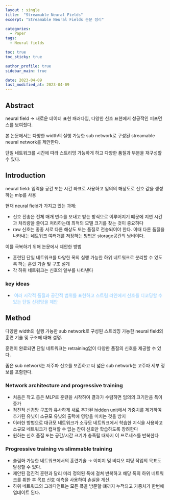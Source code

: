 ```yaml
---
layout : single
title:  "Streamable Neural Fields"
excerpt: "Streamable Neural Fields 논문 정리"

categories:
  - Paper
tags:
  - Neural fields

toc: true
toc_sticky: true

author_profile: true
sidebar_main: true

date: 2023-04-09
last_modified_at: 2023-04-09
---
```


  

## Abstract

neural field → 새로운 데이터 표현 패러다임, 다양한 신호 표현에서 성공적인 퍼포먼스를 보여줬다.

본 논문에서는 다양한 width의 실행 가능한 sub network로 구성된 streamable neural network를 제안한다.

  

단일 네트워크를 시간에 따라 스트리밍 가능하게 하고 다양한 품질과 부분을 재구성할 수 있다.

  

## Introduction

neural field: 입력을 공간 또는 시간 좌표로 사용하고 임의의 해상도로 신호 값을 생성하는 mlp를 사용

  

현재 neural field가 가지고 있는 과제: 

- 신호 전송은 전체 매개 변수를 보내고 받는 방식으로 이루어지기 떄문에 지연 시간과 처리량을 줄이고 처리하는데 최적의 모델 크기를 찾는 것이 중요하다
- raw 신호는 종종 서로 다른 해상도 또는 품질로 전송되어야 한다. 이때 다른 품질을 나타내는 네트워크 여러개를 저장하는 방법은 storage공간의 낭비이다. 

  

이를 극복하기 위해 논문에서 제안한 방법

- 훈련된 단일 네트워크를 다양한 폭의 실행 가능한 하위 네트워크로 분리할 수 있도록 하는 훈련 기술 및 구조 설계
- 각 하위 네트워크는 신호의 일부를 나타낸다

  

### key ideas

- <span style="color: #88c8ff"> 여러 시각적 품질과 공간적 범위를 표현하고 스트림 라인에서 신호를 디코딩할 수 있는 단일 신경망을 제안</span>

  

## Method

다양한 width의 실행 가능한 sub network로 구성된 스트리밍 가능한 neural field의 훈련 기술 및 구조에 대해 설명.

훈련이 완료되면 단일 네트워크는 retraining없이 다양한 품질의 신호를 제공할 수 있다.

좁은 sub network는 저주파 신호를 보존하고 더 넓은 sub network는 고주파 세부 정보를 포함한다.

  

### Network architecture and progressive training

- 처음은 작고 좁은 MLP로 훈련을 시작하여 결과가 수렴하면 임의의 크기만큼 폭이 증가
- 점진적 신경망 구조와 유사하게 새로 추가된 hidden unit에서 가중치를 제거하여 추가된 유닛이 소규모 유닛의 출력에 영향을 미치는 것을 방지
- 이러한 방법으로 대규모 네트워크가 소규모 네트워크에서 학습한 지식을 사용하고 소규모 네트워크가 캡쳐할 수 없는 잔여 신호만 학습하도록 장려한다
- 원하는 신호 품질 또는 공간/시간 크기가 충족될 때까지 이 프로세스를 반복한다

  

### Progressive training vs slimmable training

- 슬림화 가능한 네트워크에서의 훈련기술 → 이미지 및 비디오 피팅 작업의 목표도 달성할 수 있다.
- 제안된 점진적 훈련과 달리 미리 정의된 폭에 걸쳐 반복하고 해당 폭의 하위 네트워크를 취한 후 목표 신호 예측을 사용하여 손실을 계산.
- 하위 네트워크의 그레디언트는 모든 폭을 방문할 떄까지 누적되고 가중치가 한번에 업데이트 된다.